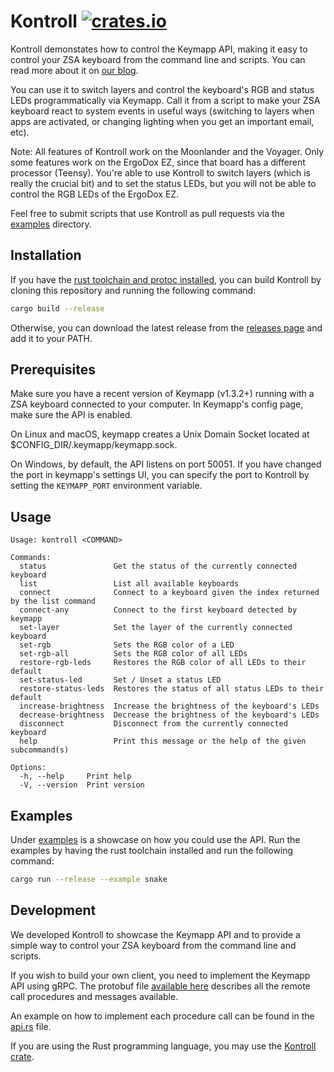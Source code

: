 # Kontroll [![crates.io](https://img.shields.io/crates/v/kontroll.svg)](https://crates.io/crates/kontroll)

Kontroll demonstates how to control the Keymapp API, making it easy to control your ZSA keyboard from the command line and scripts. You can read more about it on [our blog](https://blog.zsa.io/introducing-kontroll/).

You can use it to switch layers and control the keyboard's RGB and status LEDs programmatically via Keymapp. Call it from a script to make your ZSA keyboard react to system events in useful ways (switching to layers when apps are activated, or changing lighting when you get an important email, etc).

Note: All features of Kontroll work on the Moonlander and the Voyager. Only some features work on the ErgoDox EZ, since that board has a different processor (Teensy). You're able to use Kontroll to switch layers (which is really the crucial bit) and to set the status LEDs, but you will not be able to control the RGB LEDs of the ErgoDox EZ.

Feel free to submit scripts that use Kontroll as pull requests via the [examples](examples/) directory.

## Installation

If you have the [rust toolchain and protoc installed](/dependencies.md), you can build Kontroll by cloning this repository and running the following command:

```bash
cargo build --release
```

Otherwise, you can download the latest release from the [releases page](https://github.com/zsa/kontroll/releases) and add it to your PATH.

## Prerequisites

Make sure you have a recent version of Keymapp (v1.3.2+) running with a ZSA keyboard connected to your computer. In Keymapp's config page, make sure the API is enabled.

On Linux and macOS, keymapp creates a Unix Domain Socket located at $CONFIG_DIR/.keymapp/keymapp.sock.

On Windows, by default, the API listens on port 50051. If you have changed the port in keymapp's settings UI, you can specify the port to Kontroll by setting the `KEYMAPP_PORT` environment variable.

## Usage

```cli
Usage: kontroll <COMMAND>

Commands:
  status               Get the status of the currently connected keyboard
  list                 List all available keyboards
  connect              Connect to a keyboard given the index returned by the list command
  connect-any          Connect to the first keyboard detected by keymapp
  set-layer            Set the layer of the currently connected keyboard
  set-rgb              Sets the RGB color of a LED
  set-rgb-all          Sets the RGB color of all LEDs
  restore-rgb-leds     Restores the RGB color of all LEDs to their default
  set-status-led       Set / Unset a status LED
  restore-status-leds  Restores the status of all status LEDs to their default
  increase-brightness  Increase the brightness of the keyboard's LEDs
  decrease-brightness  Decrease the brightness of the keyboard's LEDs
  disconnect           Disconnect from the currently connected keyboard
  help                 Print this message or the help of the given subcommand(s)

Options:
  -h, --help     Print help
  -V, --version  Print version
```

## Examples

Under [examples](/examples/README.md) is a showcase on how you could use the API.
Run the examples by having the rust toolchain installed and run the following command:

```bash
cargo run --release --example snake
```

## Development

We developed Kontroll to showcase the Keymapp API and to provide a simple way to control your ZSA keyboard from the command line and scripts.

If you wish to build your own client, you need to implement the Keymapp API using gRPC. The protobuf file [available here](proto/keymapp.proto) describes all the remote call procedures and messages available.

An example on how to implement each procedure call can be found in the [api.rs](src/api.rs) file.

If you are using the Rust programming language, you may use the [Kontroll crate](https://crates.io/crates/kontroll).
